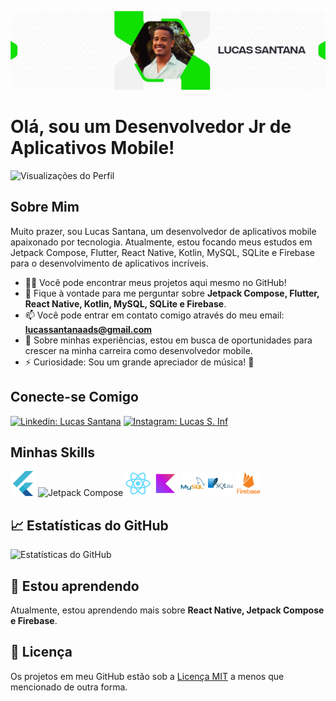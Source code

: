 ![Banner com seu nome e uma breve descrição](https://raw.githubusercontent.com/lucas-santana-dev/lucas-santana-dev/main/1662754500344.jpeg)

# Olá, sou um Desenvolvedor Jr de Aplicativos Mobile!
![Visualizações do Perfil](https://komarev.com/ghpvc/?username=seu-usuario-aqui&label=Visualizações%20do%20Perfil&color=0e75b6&style=flat)

## Sobre Mim

Muito prazer, sou Lucas Santana, um desenvolvedor de aplicativos mobile apaixonado por tecnologia. Atualmente, estou focando meus estudos em Jetpack Compose, Flutter, React Native, Kotlin, MySQL, SQLite e Firebase para o desenvolvimento de aplicativos incríveis.

- 👨‍💻 Você pode encontrar meus projetos aqui mesmo no GitHub!
- 💬 Fique à vontade para me perguntar sobre **Jetpack Compose, Flutter, React Native, Kotlin, MySQL, SQLite e Firebase**.
- 📫 Você pode entrar em contato comigo através do meu email: **lucassantanaads@gmail.com**
- 📄 Sobre minhas experiências, estou em busca de oportunidades para crescer na minha carreira como desenvolvedor mobile.
- ⚡ Curiosidade: Sou um grande apreciador de música! 🎵

## Conecte-se Comigo

[![Linkedin: Lucas Santana](https://img.shields.io/badge/-Lucas%20Santana-blue?style=flat-square&logo=Linkedin&logoColor=white&link=https://www.linkedin.com/in/lucas-santana-130705191)](https://www.linkedin.com/in/lucas-santana-130705191)
[![Instagram: Lucas S. Inf](https://img.shields.io/badge/-@lucas.s.inf-e4405f?style=flat-square&logo=Instagram&logoColor=white&link=https://www.instagram.com/lucas.s.inf)](https://www.instagram.com/lucas.s.inf)

## Minhas Skills

<p align="left"> 
  <img src="https://raw.githubusercontent.com/devicons/devicon/master/icons/flutter/flutter-original.svg" alt="Flutter" width="40" height="40"/>
  <img src="https://raw.githubusercontent.com/devicons/devicon/master/icons/compose/compose-original.svg" alt="Jetpack Compose" width="40" height="40"/>
  <img src="https://raw.githubusercontent.com/devicons/devicon/master/icons/react/react-original.svg" alt="React Native" width="40" height="40"/>
  <img src="https://raw.githubusercontent.com/devicons/devicon/master/icons/kotlin/kotlin-original.svg" alt="Kotlin" width="40" height="40"/>
  <img src="https://raw.githubusercontent.com/devicons/devicon/master/icons/mysql/mysql-original-wordmark.svg" alt="MySQL" width="40" height="40"/>
  <img src="https://raw.githubusercontent.com/devicons/devicon/master/icons/sqlite/sqlite-original-wordmark.svg" alt="SQLite" width="40" height="40"/>
  <img src="https://raw.githubusercontent.com/devicons/devicon/master/icons/firebase/firebase-plain-wordmark.svg" alt="Firebase" width="40" height="40"/>
</p>

## 📈 Estatísticas do GitHub

![Estatísticas do GitHub](https://github-readme-stats.vercel.app/api?username=lucas-santana-dev&show_icons=true&theme=radical)


## 🌱 Estou aprendendo

Atualmente, estou aprendendo mais sobre **React Native, Jetpack Compose e Firebase**.

## 📄 Licença

Os projetos em meu GitHub estão sob a [Licença MIT](https://opensource.org/licenses/MIT) a menos que mencionado de outra forma.

